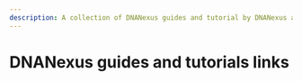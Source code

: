 ```yaml
---
description: A collection of DNANexus guides and tutorial by DNANexus and users
---
```


# DNANexus guides and tutorials links

